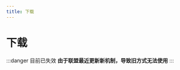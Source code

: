 ```yaml
---
title: 下载
---
```


# 下载

:::danger 目前已失效
**由于联盟最近更新新机制，导致旧方式无法使用**
:::

<Download/>

<script lang="ts" setup>
import Download from './Download.vue';
</script>
